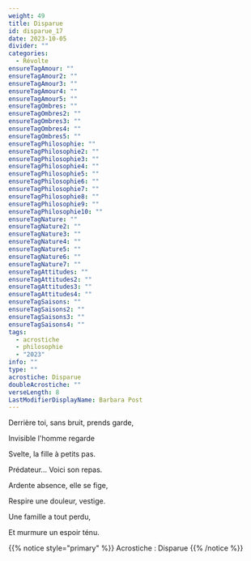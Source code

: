 ```yaml
---
weight: 49
title: Disparue
id: disparue_17
date: 2023-10-05
divider: ""
categories:
  - Révolte
ensureTagAmour: ""
ensureTagAmour2: ""
ensureTagAmour3: ""
ensureTagAmour4: ""
ensureTagAmour5: ""
ensureTagOmbres: ""
ensureTagOmbres2: ""
ensureTagOmbres3: ""
ensureTagOmbres4: ""
ensureTagOmbres5: ""
ensureTagPhilosophie: ""
ensureTagPhilosophie2: ""
ensureTagPhilosophie3: ""
ensureTagPhilosophie4: ""
ensureTagPhilosophie5: ""
ensureTagPhilosophie6: ""
ensureTagPhilosophie7: ""
ensureTagPhilosophie8: ""
ensureTagPhilosophie9: ""
ensureTagPhilosophie10: ""
ensureTagNature: ""
ensureTagNature2: ""
ensureTagNature3: ""
ensureTagNature4: ""
ensureTagNature5: ""
ensureTagNature6: ""
ensureTagNature7: ""
ensureTagAttitudes: ""
ensureTagAttitudes2: ""
ensureTagAttitudes3: ""
ensureTagAttitudes4: ""
ensureTagSaisons: ""
ensureTagSaisons2: ""
ensureTagSaisons3: ""
ensureTagSaisons4: ""
tags:
  - acrostiche
  - philosophie
  - "2023"
info: ""
type: ""
acrostiche: Disparue
doubleAcrostiche: ""
verseLength: 8
LastModifierDisplayName: Barbara Post
---
```

Derrière toi, sans bruit, prends garde,

Invisible l'homme regarde

Svelte, la fille à petits pas.

Prédateur... Voici son repas.

Ardente absence, elle se fige,

Respire une douleur, vestige.

Une famille a tout perdu,

Et murmure un espoir ténu.

<!-- FM:Snippet:Start data:{"id":"_simpleNotice","fields":[{"name":"content","value":"Acrostiche : disparue"}]} -->
{{% notice style="primary" %}}
Acrostiche : Disparue
{{% /notice %}}
<!-- FM:Snippet:End -->